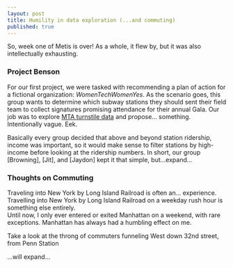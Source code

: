 ```yaml
---
layout: post
title: Humility in data exploration (...and commuting)
published: true
---
```

So, week one of Metis is over! As a whole, it flew by, but it was also intellectually exhausting.

### Project Benson

For our first project, we were tasked with recommending a plan of action for a fictional organization: _WomenTechWomenYes_. As the scenario goes, this group wants to determine which subway stations they should sent their field team to collect signatures promising attendance for their annual Gala. Our job was to explore [MTA turnstile data](http://web.mta.info/developers/turnstile.html) and propose... something. Intentionally vague. Eek.  

Basically every group decided that above and beyond station ridership, income was important, so it would make sense to filter stations by high-income before looking at the ridership numbers. In short, our group [Browning], [Jit], and [Jaydon] kept it that simple, but...expand...

### Thoughts on Commuting

Traveling into New York by Long Island Railroad is often an... experience.  
Travelling into New York by Long Island Railroad on a weekday rush hour is something else entirely.  
Until now, I only ever entered or exited Manhattan on a weekend, with rare exceptions. Manhattan has always had a humbling effect on me.

Take a look at the throng of commuters funneling West down 32nd street, from Penn Station


...will expand...
